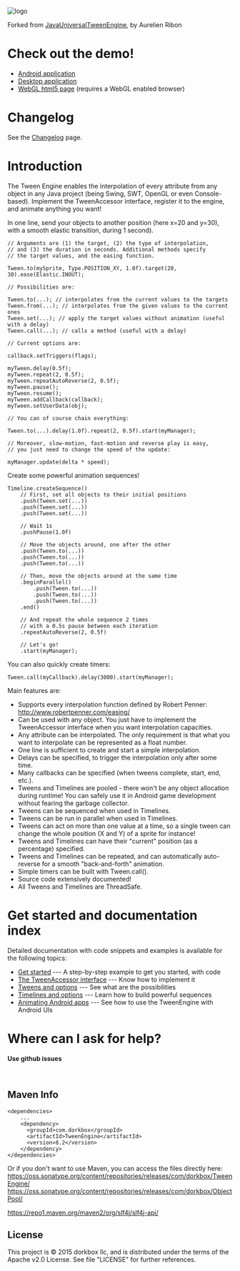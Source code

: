 ![logo](https://raw.githubusercontent.com/dorkbox/TweenEngine/master/demos/tween-engine-big-logo.jpg)

Forked from [JavaUniversalTweenEngine](http://www.aurelienribon.com/blog/projects/universal-tween-engine), by Aurelien Ribon

# Check out the demo! #

  * [Android application](https://play.google.com/store/apps/details?id=aurelienribon.tweenengine.demo)
  * [Desktop application](https://github.com/dorkbox/TweenEngine/blob/master/examples/tween-engine-demo-6.3.0.zip)
  * [WebGL html5 page](http://www.aurelienribon.com/universal-tween-engine/gwt/demo.html) (requires a WebGL enabled browser)

# Changelog #

See the [Changelog](https://github.com/dorkbox/TweenEngine/wiki) page.

# Introduction #

The Tween Engine enables the interpolation of every attribute from any object in any Java project (being Swing, SWT, OpenGL or even Console-based). Implement the TweenAccessor interface, register it to the engine, and animate anything you want!

In one line, send your objects to another position (here x=20 and y=30), with a smooth elastic transition, during 1 second).
```
// Arguments are (1) the target, (2) the type of interpolation,
// and (3) the duration in seconds. Additional methods specify
// the target values, and the easing function.

Tween.to(mySprite, Type.POSITION_XY, 1.0f).target(20, 30).ease(Elastic.INOUT);

// Possibilities are:

Tween.to(...); // interpolates from the current values to the targets
Tween.from(...); // interpolates from the given values to the current ones
Tween.set(...); // apply the target values without animation (useful with a delay)
Tween.call(...); // calls a method (useful with a delay)

// Current options are:

callback.setTriggers(flags);

myTween.delay(0.5f);
myTween.repeat(2, 0.5f);
myTween.repeatAutoReverse(2, 0.5f);
myTween.pause();
myTween.resume();
myTween.addCallback(callback);
myTween.setUserData(obj);

// You can of course chain everything:

Tween.to(...).delay(1.0f).repeat(2, 0.5f).start(myManager);

// Moreover, slow-motion, fast-motion and reverse play is easy,
// you just need to change the speed of the update:

myManager.update(delta * speed);
```

Create some powerful animation sequences!
```
Timeline.createSequence()
    // First, set all objects to their initial positions
    .push(Tween.set(...))
    .push(Tween.set(...))
    .push(Tween.set(...))

    // Wait 1s
    .pushPause(1.0f)

    // Move the objects around, one after the other
    .push(Tween.to(...))
    .push(Tween.to(...))
    .push(Tween.to(...))

    // Then, move the objects around at the same time
    .beginParallel()
        .push(Tween.to(...))
        .push(Tween.to(...))
        .push(Tween.to(...))
    .end()

    // And repeat the whole sequence 2 times
    // with a 0.5s pause between each iteration
    .repeatAutoReverse(2, 0.5f)

    // Let's go!
    .start(myManager);
```

You can also quickly create timers:
```
Tween.call(myCallback).delay(3000).start(myManager);
```

Main features are:

  * Supports every interpolation function defined by Robert Penner: http://www.robertpenner.com/easing/
  * Can be used with any object. You just have to implement the TweenAccessor interface when you want interpolation capacities.
  * Any attribute can be interpolated. The only requirement is that what you want to interpolate can be represented as a float number.
  * One line is sufficient to create and start a simple interpolation.
  * Delays can be specified, to trigger the interpolation only after some time.
  * Many callbacks can be specified (when tweens complete, start, end, etc.).
  * Tweens and Timelines are pooled - there won't be any object allocation during runtime! You can safely use it in Android game
  development without fearing the garbage collector.
  * Tweens can be sequenced when used in Timelines.
  * Tweens can be run in parallel when used in Timelines.
  * Tweens can act on more than one value at a time, so a single tween can change the whole position (X and Y) of a sprite for instance!
  * Tweens and Timelines can have their "current" position (as a percentage) specified.
  * Tweens and Timelines can be repeated, and can automatically auto-reverse for a smooth "back-and-forth" animation.
  * Simple timers can be built with Tween.call().
  * Source code extensively documented!
  * All Tweens and Timelines are ThreadSafe.

# Get started and documentation index #

Detailed documentation with code snippets and examples is available for the following topics:
  * [Get started](https://github.com/dorkbox/TweenEngine/wiki/GetStarted) --- A step-by-step example to get you started, with code
  * [The TweenAccessor interface](https://github.com/dorkbox/TweenEngine/wiki/TweenAccessor) --- Know how to implement it
  * [Tweens and options](https://github.com/dorkbox/TweenEngine/wiki/Tween) --- See what are the possibilities
  * [Timelines and options](https://github.com/dorkbox/TweenEngine/wiki/Timeline) --- Learn how to build powerful sequences
  * [Animating Android apps](https://github.com/dorkbox/TweenEngine/wiki/AndroidUI) --- See how to use the TweenEngine with Android UIs

# Where can I ask for help? #

**Use github issues**

&nbsp; 
&nbsp; 

Maven Info
---------
```
<dependencies>
    ...
    <dependency>
      <groupId>com.dorkbox</groupId>
      <artifactId>TweenEngine</artifactId>
      <version>8.2</version>
    </dependency>
</dependencies>
```

Or if you don't want to use Maven, you can access the files directly here:  
https://oss.sonatype.org/content/repositories/releases/com/dorkbox/TweenEngine/  
https://oss.sonatype.org/content/repositories/releases/com/dorkbox/ObjectPool/    

https://repo1.maven.org/maven2/org/slf4j/slf4j-api/    


License
---------
This project is © 2015 dorkbox llc, and is distributed under the terms of the Apache v2.0 License. See file "LICENSE" for further references.

